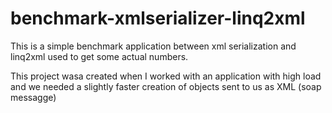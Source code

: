 # benchmark-xmlserializer-linq2xml
This is a simple benchmark application between xml serialization and linq2xml used to get some actual numbers.

This project wasa created when I worked with an application with high load and we needed a slightly faster creation of objects sent to us as XML (soap messagge)
